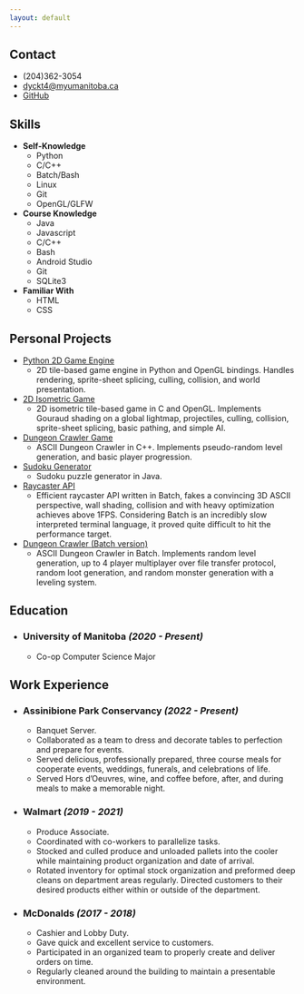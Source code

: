 ```yaml
---
layout: default
---
```


## Contact
- (204)362-3054
- dyckt4@myumanitoba.ca
- [GitHub](https://github.com/Berry2460)

## Skills
- **Self-Knowledge**
    - Python
    - C/C++
    - Batch/Bash
    - Linux
    - Git
    - OpenGL/GLFW
- **Course Knowledge**
    - Java
    - Javascript
    - C/C++
    - Bash
    - Android Studio
    - Git
    - SQLite3
- **Familiar With**
    - HTML
    - CSS

## Personal Projects
- [Python 2D Game Engine](https://github.com/Berry2460/tiles)
    - 2D tile-based game engine in Python and OpenGL bindings. Handles rendering, sprite-sheet splicing, culling, collision, and world presentation. 
- [2D Isometric Game](https://github.com/Berry2460/tiles)
    - 2D isometric tile-based game in C and OpenGL. Implements Gouraud shading on a global lightmap, projectiles, culling, collision, sprite-sheet splicing, basic pathing, and simple AI.
- [Dungeon Crawler Game](https://github.com/Berry2460/dungeon-cpp)
    - ASCII Dungeon Crawler in C++. Implements pseudo-random level generation, and basic player progression.
- [Sudoku Generator](https://github.com/Berry2460/SudokuMaker)
    - Sudoku puzzle generator in Java.
- [Raycaster API](https://github.com/Berry2460/shade_engine)
    - Efficient raycaster API written in Batch, fakes a convincing 3D ASCII perspective, wall shading, collision and with heavy optimization achieves above 1FPS. Considering Batch is an incredibly slow interpreted terminal language, it proved quite difficult to hit the performance target.
- [Dungeon Crawler (Batch version)](https://github.com/Berry2460/dungeons)
    - ASCII Dungeon Crawler in Batch. Implements random level generation, up to 4 player multiplayer over file transfer protocol, random loot generation, and random monster generation with a leveling system.

## Education
- ### **University of Manitoba** ***(2020 - Present)***
    - Co-op Computer Science Major

## Work Experience

- ### **Assinibione Park Conservancy** ***(2022 - Present)***
    - Banquet Server.
    - Collaborated as a team to dress and decorate tables to perfection and prepare for events.
    - Served delicious, professionally prepared, three course meals for cooperate events, weddings, funerals, and celebrations of life.
    - Served Hors d’Oeuvres, wine, and coffee before, after, and during meals to make a memorable night.

- ### **Walmart** ***(2019 - 2021)***
    - Produce Associate.
    - Coordinated with co-workers to parallelize tasks.
    - Stocked and culled produce and unloaded pallets into the cooler while maintaining product organization and date of arrival.
    - Rotated inventory for optimal stock organization and preformed deep cleans on department areas regularly. Directed customers to their desired products either within or outside of the department.

- ### **McDonalds** ***(2017 - 2018)***
    - Cashier and Lobby Duty.
    - Gave quick and excellent service to customers.
    - Participated in an organized team to properly create and deliver orders on time.
    - Regularly cleaned around the building to maintain a presentable environment.
